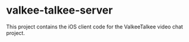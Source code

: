 valkee-talkee-server
====================

This project contains the iOS client code for the ValkeeTalkee video chat project.